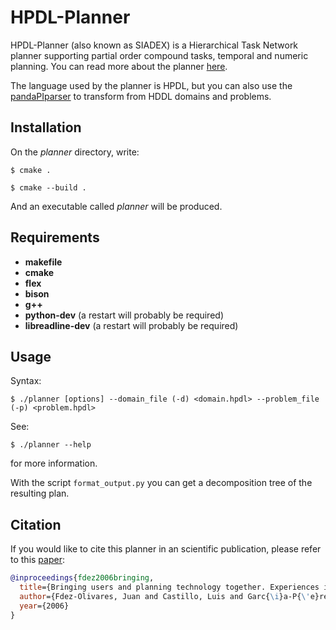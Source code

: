 # HPDL-Planner

HPDL-Planner (also known as SIADEX) is a Hierarchical Task Network planner supporting partial order compound tasks, temporal and numeric planning.
You can read more about the planner [here](https://www.aaai.org/Papers/ICAPS/2006/ICAPS06-007.pdf).

The language used by the planner is HPDL, but you can also use the [pandaPIparser](https://github.com/panda-planner-dev/pandaPIparser) to transform from HDDL domains and problems.

## Installation

On the _planner_ directory, write:

```$ cmake . ``` 

```$ cmake --build . ``` 

And an executable called _planner_ will be produced.

## Requirements

- __makefile__
- __cmake__
- __flex__
- __bison__
- __g++__
- __python-dev__ (a restart will probably be required)
- __libreadline-dev__ (a restart will probably be required)

## Usage

Syntax: 

```$ ./planner [options] --domain_file (-d) <domain.hpdl> --problem_file (-p) <problem.hpdl>```

See: 

```$ ./planner --help``` 

for more information.

With the script ``format_output.py`` you can get a decomposition tree of the resulting plan.

## Citation

If you would like to cite this planner in an scientific publication, please refer to this [paper](https://www.aaai.org/Papers/ICAPS/2006/ICAPS06-007.pdf):

```bibtex
@inproceedings{fdez2006bringing,
  title={Bringing users and planning technology together. Experiences in SIADEX},
  author={Fdez-Olivares, Juan and Castillo, Luis and Garc{\i}a-P{\'e}rez, Oscar and Palao, Francisco},
  year={2006}
}
```
